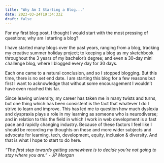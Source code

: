 ```yaml
---
title: "Why Am I Starting a Blog..."
date: 2023-03-24T19:34:33Z
draft: false
---
```


For my first blog post, I thought I would start with the most pressing of questions; why am I starting a blog? 

I have started many blogs over the past years, ranging from a blog, tracking my creative summer holiday project; to keeping a blog as my sketchbook throughout the 3 years of my bachelor’s degree; and even a 30-day mini challenge blog, where I blogged every day for 30 days.

Each one came to a natural conclusion, and so I stopped blogging. But this time, there is no set end date. 
I am starting this blog for a few reasons but first I want to acknowledge that without some encouragement I wouldn’t have even reached this far. 

Since leaving university, my career has taken me in many twists and turns, but one thing which has been consistent is the fact that whatever I do I strive to learn and improve. This has led me to question how much dyslexia and dyspraxia plays a role in my learning as someone who is neurodiverse; and in relation to this the field in which I work in web development is a fast pace and rapidly changing industry. Because of these factors I feel like I should be recording my thoughts on these and more wider subjects and advocate for learning, tech, development, equity, inclusion & diversity. And that is what I hope to start to do here.

*“The first step towards getting somewhere is to decide you’re not going to stay where you are.” - JP Morgan*

